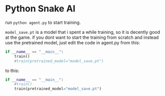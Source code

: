 # Python Snake AI

run `python agent.py` to start training. 

`model_save.pt` is a model that i spent a while training, so it is decently good at the game. 
if you dont want to start the training from scratch and instead use the pretrained model, just edit the code in agent.py from this:
```python
if __name__ == "__main__":
    train()
    #train(pretrained_model="model_save.pt")
```

to this:
```python
if __name__ == "__main__":
    #train()
    train(pretrained_model="model_save.pt")
```
